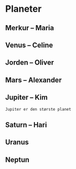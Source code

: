 # Planeter

## Merkur – Maria

## Venus – Celine

## Jorden – Oliver

## Mars – Alexander

## Jupiter – Kim
    Jupiter er den største planet
## Saturn – Hari

## Uranus

## Neptun
